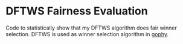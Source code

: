 # DFTWS Fairness Evaluation
Code to statistically show that my DFTWS algorithm does fair winner selection.
DFTWS is used as winner selection algorithm in [gophy](https://github.com/felix314159/gophy).
